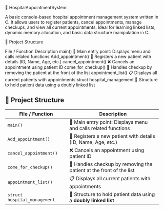 🏥 HospitalAppointmentSystem

A basic console-based hospital appointment management system written in C.
It allows users to register patients, cancel appointments, manage checkups, and view all current appointments.
Ideal for learning linked lists, dynamic memory allocation, and basic data structure manipulation in C.

📁 Project Structure

File / Function	Description
main()	📌 Main entry point: Displays menu and calls related functions
Add_appointment()	📝 Registers a new patient with details (ID, Name, Age, etc.)
cancel_appointment()	❌ Cancels an appointment using patient ID
come_for_checkup()	🏥 Handles checkup by removing the patient at the front of the list
appointment_list()	📋 Displays all current patients with appointments
struct hospital_management	🔗 Structure to hold patient data using a doubly linked list

## 📁 Project Structure

| **File / Function**           | **Description**                                                                 |
|------------------------------|----------------------------------------------------------------------------------|
| `main()`                     | 📌 Main entry point: Displays menu and calls related functions                   |
| `Add_appointment()`          | 📝 Registers a new patient with details (ID, Name, Age, etc.)                    |
| `cancel_appointment()`       | ❌ Cancels an appointment using patient ID                                       |
| `come_for_checkup()`         | 🏥 Handles checkup by removing the patient at the front of the list              |
| `appointment_list()`         | 📋 Displays all current patients with appointments                               |
| `struct hospital_management` | 🔗 Structure to hold patient data using a **doubly linked list**                 |
